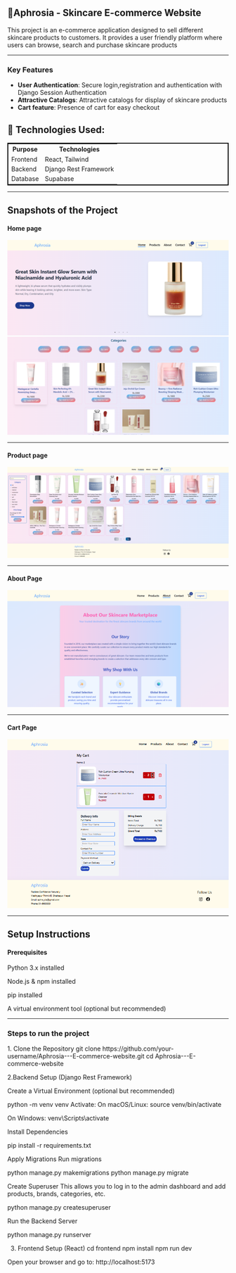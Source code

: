 <h2>🌟Aphrosia - Skincare E-commerce Website</h2>

<p>This project is an e-commerce application designed to sell different skincare products to customers. It provides a user friendly platform where users can browse, search and purchase skincare products</p>
<hr>
<h3>Key Features</h3>
<ul>
<li><b>User Authentication</b>: Secure login,registration and authentication with Django Session Authentication</li>
<li><b>Attractive Catalogs</b>: Attractive catalogs for display of skincare products </li>
<li><b>Cart feature</b>: Presence of cart for easy checkout</li>
</ul>
<h2>🚀 Technologies Used:</h2>
<table style="border: 2px solid black">
<th>Purpose</th>	<th>Technologies</th>
<tr><td>Frontend</td>
<td>React, Tailwind</td>
</tr>
<tr><td>Backend</td>
<td>Django Rest Framework</td>
</tr>
<tr><td>Database</td>
<td>Supabase</td>
</tr>
<table>
<hr>
<h2>Snapshots of the Project</h2>
<h4>Home page</h4>
<img src="./images/1.png">
<img src="./images/2.png">
<hr>
<h4>Product page</h4>
<img src="./images/5.png">
<hr>
<h4>About Page</h4>
<img src="./images/3.png">
<hr>
<h4>Cart Page</h4>
<img src = "./images/4.png">
<hr>
<h2>Setup Instructions</h2>
<h4>Prerequisites</h4>
<p>
Python 3.x installed
</p>
Node.js & npm installed

pip installed

A virtual environment tool (optional but recommended)</p>
<hr>
<h3>Steps to run the project</h3>
1. Clone the Repository
git clone https://github.com/your-username/Aphrosia---E-commerce-website.git
cd Aphrosia---E-commerce-website

2.Backend Setup (Django Rest Framework)

Create a Virtual Environment (optional but recommended)

python -m venv venv
Activate:
On macOS/Linux:
source venv/bin/activate

On Windows:
venv\Scripts\activate


Install Dependencies

pip install -r requirements.txt


Apply Migrations
Run migrations

python manage.py makemigrations 
python manage.py migrate


Create Superuser
This allows you to log in to the admin dashboard and add products, brands, categories, etc.

python manage.py createsuperuser


Run the Backend Server

python manage.py runserver

3. Frontend Setup (React)
cd frontend
npm install
npm run dev


Open your browser and go to: http://localhost:5173